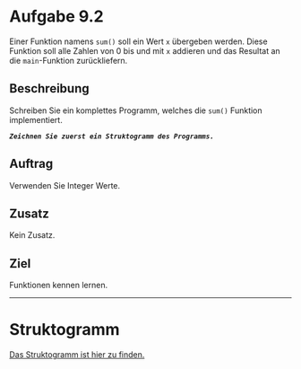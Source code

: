 # Aufgabe 9.2

Einer Funktion namens `sum()` soll ein Wert `x` übergeben werden. 
Diese Funktion soll alle Zahlen von 0 bis und mit `x` addieren und das Resultat an die `main`-Funktion zurückliefern.

## Beschreibung
Schreiben Sie ein komplettes Programm, welches die `sum()` Funktion implementiert.

**_`Zeichnen Sie zuerst ein Struktogramm des Programms.`_**

## Auftrag
Verwenden Sie Integer Werte.

## Zusatz
Kein Zusatz.

## Ziel
Funktionen kennen lernen.

--------------------------------------------

# Struktogramm

[Das Struktogramm ist hier zu finden.](out/struktogramm.pdf)
